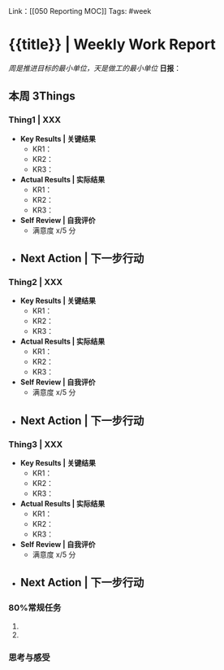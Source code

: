 Link：[[050 Reporting MOC]]
Tags: #week 

# {{title}} | Weekly Work Report
*周是推进目标的最小单位，天是做工的最小单位*
**日报**：
## 本周 3Things
### Thing1 | XXX
- **Key Results | 关键结果**
	- KR1：
	- KR2：
	- KR3：
- **Actual Results | 实际结果**
	- KR1：
	- KR2：
	- KR3：
- **Self Review | 自我评价**
	- 满意度 x/5 分
- **Next Action | 下一步行动**
	- 

### Thing2 | XXX
- **Key Results | 关键结果**
	- KR1：
	- KR2：
	- KR3：
- **Actual Results | 实际结果**
	- KR1：
	- KR2：
	- KR3：
- **Self Review | 自我评价**
	- 满意度 x/5 分
- **Next Action | 下一步行动**
	- 

### Thing3 | XXX
- **Key Results | 关键结果**
	- KR1：
	- KR2：
	- KR3：
- **Actual Results | 实际结果**
	- KR1：
	- KR2：
	- KR3：
- **Self Review | 自我评价**
	- 满意度 x/5 分
- **Next Action | 下一步行动**
	- 


### 80%常规任务
1.
2.

### 思考与感受